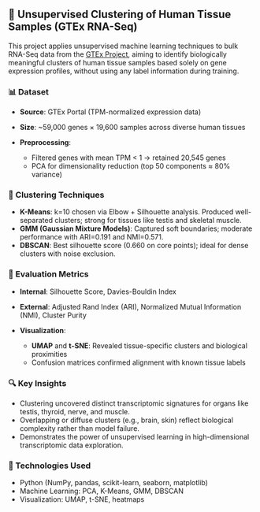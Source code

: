 
## 🧬 Unsupervised Clustering of Human Tissue Samples (GTEx RNA-Seq)

This project applies unsupervised machine learning techniques to bulk RNA-Seq data from the [GTEx Project](https://gtexportal.org/), aiming to identify biologically meaningful clusters of human tissue samples based solely on gene expression profiles, without using any label information during training.

### 📊 Dataset

* **Source**: GTEx Portal (TPM-normalized expression data)
* **Size**: \~59,000 genes × 19,600 samples across diverse human tissues
* **Preprocessing**:

  * Filtered genes with mean TPM < 1 → retained 20,545 genes
  * PCA for dimensionality reduction (top 50 components ≈ 80% variance)

### 🤖 Clustering Techniques

* **K-Means**: k=10 chosen via Elbow + Silhouette analysis. Produced well-separated clusters; strong for tissues like testis and skeletal muscle.
* **GMM (Gaussian Mixture Models)**: Captured soft boundaries; moderate performance with ARI=0.191 and NMI=0.571.
* **DBSCAN**: Best silhouette score (0.660 on core points); ideal for dense clusters with noise exclusion.

### 🧪 Evaluation Metrics

* **Internal**: Silhouette Score, Davies-Bouldin Index
* **External**: Adjusted Rand Index (ARI), Normalized Mutual Information (NMI), Cluster Purity
* **Visualization**:

  * **UMAP** and **t-SNE**: Revealed tissue-specific clusters and biological proximities
  * Confusion matrices confirmed alignment with known tissue labels

### 🔍 Key Insights

* Clustering uncovered distinct transcriptomic signatures for organs like testis, thyroid, nerve, and muscle.
* Overlapping or diffuse clusters (e.g., brain, skin) reflect biological complexity rather than model failure.
* Demonstrates the power of unsupervised learning in high-dimensional transcriptomic data exploration.

### 📁 Technologies Used

* Python (NumPy, pandas, scikit-learn, seaborn, matplotlib)
* Machine Learning: PCA, K-Means, GMM, DBSCAN
* Visualization: UMAP, t-SNE, heatmaps

